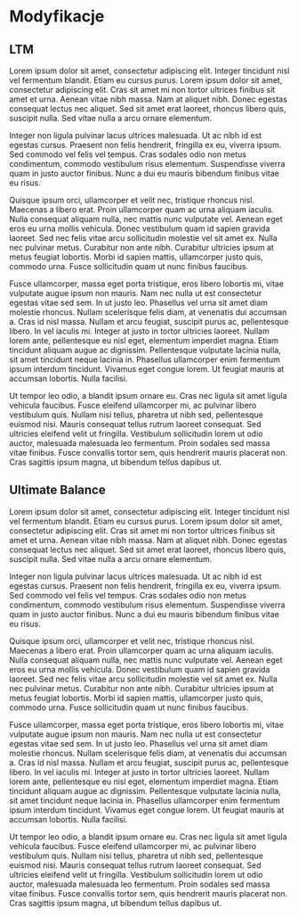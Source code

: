 # Modyfikacje

## LTM
Lorem ipsum dolor sit amet, consectetur adipiscing elit. Integer tincidunt nisl vel fermentum blandit. Etiam eu cursus purus. Lorem ipsum dolor sit amet, consectetur adipiscing elit. Cras sit amet mi non tortor ultrices finibus sit amet et urna. Aenean vitae nibh massa. Nam at aliquet nibh. Donec egestas consequat lectus nec aliquet. Sed sit amet erat laoreet, rhoncus libero quis, suscipit nulla. Sed vitae nulla a arcu ornare elementum.

Integer non ligula pulvinar lacus ultrices malesuada. Ut ac nibh id est egestas cursus. Praesent non felis hendrerit, fringilla ex eu, viverra ipsum. Sed commodo vel felis vel tempus. Cras sodales odio non metus condimentum, commodo vestibulum risus elementum. Suspendisse viverra quam in justo auctor finibus. Nunc a dui eu mauris bibendum finibus vitae eu risus.

Quisque ipsum orci, ullamcorper et velit nec, tristique rhoncus nisl. Maecenas a libero erat. Proin ullamcorper quam ac urna aliquam iaculis. Nulla consequat aliquam nulla, nec mattis nunc vulputate vel. Aenean eget eros eu urna mollis vehicula. Donec vestibulum quam id sapien gravida laoreet. Sed nec felis vitae arcu sollicitudin molestie vel sit amet ex. Nulla nec pulvinar metus. Curabitur non ante nibh. Curabitur ultricies ipsum at metus feugiat lobortis. Morbi id sapien mattis, ullamcorper justo quis, commodo urna. Fusce sollicitudin quam ut nunc finibus faucibus.

Fusce ullamcorper, massa eget porta tristique, eros libero lobortis mi, vitae vulputate augue ipsum non mauris. Nam nec nulla ut est consectetur egestas vitae sed sem. In ut justo leo. Phasellus vel urna sit amet diam molestie rhoncus. Nullam scelerisque felis diam, at venenatis dui accumsan a. Cras id nisl massa. Nullam et arcu feugiat, suscipit purus ac, pellentesque libero. In vel iaculis mi. Integer at justo in tortor ultricies laoreet. Nullam lorem ante, pellentesque eu nisl eget, elementum imperdiet magna. Etiam tincidunt aliquam augue ac dignissim. Pellentesque vulputate lacinia nulla, sit amet tincidunt neque lacinia in. Phasellus ullamcorper enim fermentum ipsum interdum tincidunt. Vivamus eget congue lorem. Ut feugiat mauris at accumsan lobortis. Nulla facilisi.

Ut tempor leo odio, a blandit ipsum ornare eu. Cras nec ligula sit amet ligula vehicula faucibus. Fusce eleifend ullamcorper mi, ac pulvinar libero vestibulum quis. Nullam nisi tellus, pharetra ut nibh sed, pellentesque euismod nisi. Mauris consequat tellus rutrum laoreet consequat. Sed ultricies eleifend velit ut fringilla. Vestibulum sollicitudin lorem ut odio auctor, malesuada malesuada leo fermentum. Proin sodales sed massa vitae finibus. Fusce convallis tortor sem, quis hendrerit mauris placerat non. Cras sagittis ipsum magna, ut bibendum tellus dapibus ut.

## Ultimate Balance

Lorem ipsum dolor sit amet, consectetur adipiscing elit. Integer tincidunt nisl vel fermentum blandit. Etiam eu cursus purus. Lorem ipsum dolor sit amet, consectetur adipiscing elit. Cras sit amet mi non tortor ultrices finibus sit amet et urna. Aenean vitae nibh massa. Nam at aliquet nibh. Donec egestas consequat lectus nec aliquet. Sed sit amet erat laoreet, rhoncus libero quis, suscipit nulla. Sed vitae nulla a arcu ornare elementum.

Integer non ligula pulvinar lacus ultrices malesuada. Ut ac nibh id est egestas cursus. Praesent non felis hendrerit, fringilla ex eu, viverra ipsum. Sed commodo vel felis vel tempus. Cras sodales odio non metus condimentum, commodo vestibulum risus elementum. Suspendisse viverra quam in justo auctor finibus. Nunc a dui eu mauris bibendum finibus vitae eu risus.

Quisque ipsum orci, ullamcorper et velit nec, tristique rhoncus nisl. Maecenas a libero erat. Proin ullamcorper quam ac urna aliquam iaculis. Nulla consequat aliquam nulla, nec mattis nunc vulputate vel. Aenean eget eros eu urna mollis vehicula. Donec vestibulum quam id sapien gravida laoreet. Sed nec felis vitae arcu sollicitudin molestie vel sit amet ex. Nulla nec pulvinar metus. Curabitur non ante nibh. Curabitur ultricies ipsum at metus feugiat lobortis. Morbi id sapien mattis, ullamcorper justo quis, commodo urna. Fusce sollicitudin quam ut nunc finibus faucibus.

Fusce ullamcorper, massa eget porta tristique, eros libero lobortis mi, vitae vulputate augue ipsum non mauris. Nam nec nulla ut est consectetur egestas vitae sed sem. In ut justo leo. Phasellus vel urna sit amet diam molestie rhoncus. Nullam scelerisque felis diam, at venenatis dui accumsan a. Cras id nisl massa. Nullam et arcu feugiat, suscipit purus ac, pellentesque libero. In vel iaculis mi. Integer at justo in tortor ultricies laoreet. Nullam lorem ante, pellentesque eu nisl eget, elementum imperdiet magna. Etiam tincidunt aliquam augue ac dignissim. Pellentesque vulputate lacinia nulla, sit amet tincidunt neque lacinia in. Phasellus ullamcorper enim fermentum ipsum interdum tincidunt. Vivamus eget congue lorem. Ut feugiat mauris at accumsan lobortis. Nulla facilisi.

Ut tempor leo odio, a blandit ipsum ornare eu. Cras nec ligula sit amet ligula vehicula faucibus. Fusce eleifend ullamcorper mi, ac pulvinar libero vestibulum quis. Nullam nisi tellus, pharetra ut nibh sed, pellentesque euismod nisi. Mauris consequat tellus rutrum laoreet consequat. Sed ultricies eleifend velit ut fringilla. Vestibulum sollicitudin lorem ut odio auctor, malesuada malesuada leo fermentum. Proin sodales sed massa vitae finibus. Fusce convallis tortor sem, quis hendrerit mauris placerat non. Cras sagittis ipsum magna, ut bibendum tellus dapibus ut.

